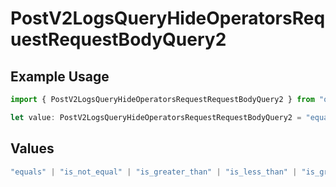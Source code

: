 # PostV2LogsQueryHideOperatorsRequestRequestBodyQuery2

## Example Usage

```typescript
import { PostV2LogsQueryHideOperatorsRequestRequestBodyQuery2 } from "orq-poc-typescript-multi-env-version/models/operations";

let value: PostV2LogsQueryHideOperatorsRequestRequestBodyQuery2 = "equals";
```

## Values

```typescript
"equals" | "is_not_equal" | "is_greater_than" | "is_less_than" | "is_greater_than_or_equal_to" | "is_less_than_or_equal_to" | "is_between" | "is_empty" | "is_not_empty"
```